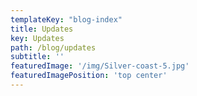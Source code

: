 ```yaml
---
templateKey: "blog-index"
title: Updates
key: Updates
path: /blog/updates
subtitle: ''
featuredImage: '/img/Silver-coast-5.jpg'
featuredImagePosition: 'top center'
---
```


